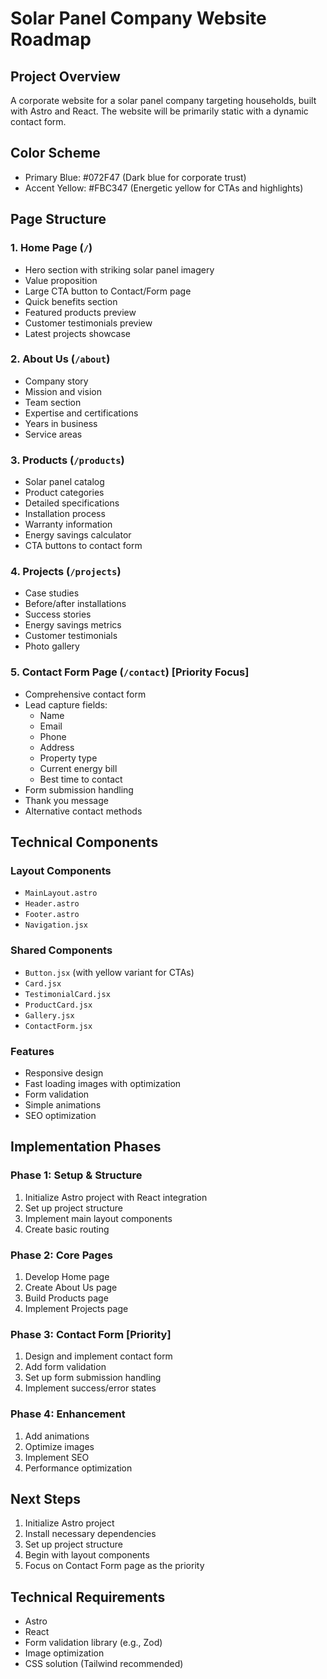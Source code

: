 # Solar Panel Company Website Roadmap

## Project Overview
A corporate website for a solar panel company targeting households, built with Astro and React. The website will be primarily static with a dynamic contact form.

## Color Scheme
- Primary Blue: #072F47 (Dark blue for corporate trust)
- Accent Yellow: #FBC347 (Energetic yellow for CTAs and highlights)

## Page Structure

### 1. Home Page (`/`)
- Hero section with striking solar panel imagery
- Value proposition
- Large CTA button to Contact/Form page
- Quick benefits section
- Featured products preview
- Customer testimonials preview
- Latest projects showcase

### 2. About Us (`/about`)
- Company story
- Mission and vision
- Team section
- Expertise and certifications
- Years in business
- Service areas

### 3. Products (`/products`)
- Solar panel catalog
- Product categories
- Detailed specifications
- Installation process
- Warranty information
- Energy savings calculator
- CTA buttons to contact form

### 4. Projects (`/projects`)
- Case studies
- Before/after installations
- Success stories
- Energy savings metrics
- Customer testimonials
- Photo gallery

### 5. Contact Form Page (`/contact`) [Priority Focus]
- Comprehensive contact form
- Lead capture fields:
  - Name
  - Email
  - Phone
  - Address
  - Property type
  - Current energy bill
  - Best time to contact
- Form submission handling
- Thank you message
- Alternative contact methods

## Technical Components

### Layout Components
- `MainLayout.astro`
- `Header.astro`
- `Footer.astro`
- `Navigation.jsx`

### Shared Components
- `Button.jsx` (with yellow variant for CTAs)
- `Card.jsx`
- `TestimonialCard.jsx`
- `ProductCard.jsx`
- `Gallery.jsx`
- `ContactForm.jsx`

### Features
- Responsive design
- Fast loading images with optimization
- Form validation
- Simple animations
- SEO optimization

## Implementation Phases

### Phase 1: Setup & Structure
1. Initialize Astro project with React integration
2. Set up project structure
3. Implement main layout components
4. Create basic routing

### Phase 2: Core Pages
1. Develop Home page
2. Create About Us page
3. Build Products page
4. Implement Projects page

### Phase 3: Contact Form [Priority]
1. Design and implement contact form
2. Add form validation
3. Set up form submission handling
4. Implement success/error states

### Phase 4: Enhancement
1. Add animations
2. Optimize images
3. Implement SEO
4. Performance optimization

## Next Steps
1. Initialize Astro project
2. Install necessary dependencies
3. Set up project structure
4. Begin with layout components
5. Focus on Contact Form page as the priority

## Technical Requirements
- Astro
- React
- Form validation library (e.g., Zod)
- Image optimization
- CSS solution (Tailwind recommended) 
